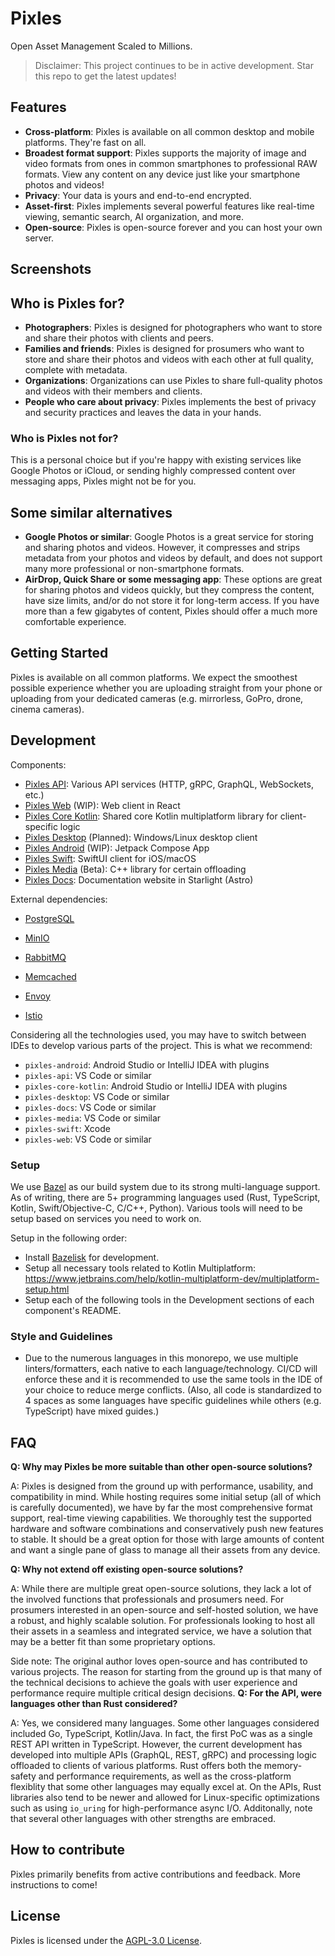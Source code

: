 # Pixles

Open Asset Management Scaled to Millions.

> Disclaimer: This project continues to be in active development. Star this repo to get the latest updates!

## Features

- **Cross-platform**: Pixles is available on all common desktop and mobile platforms. They're fast on all.
- **Broadest format support**: Pixles supports the majority of image and video formats from ones in common smartphones to professional RAW formats. View any content on any device just like your smartphone photos and videos!
- **Privacy**: Your data is yours and end-to-end encrypted.
- **Asset-first**: Pixles implements several powerful features like real-time viewing, semantic search, AI organization, and more.
- **Open-source**: Pixles is open-source forever and you can host your own server.

<!-- TODO: Update this -->

## Screenshots

<!-- TODO: Add screenshots -->

## Who is Pixles for?

- **Photographers**: Pixles is designed for photographers who want to store and share their photos with clients and peers.
- **Families and friends**: Pixles is designed for prosumers who want to store and share their photos and videos with each other at full quality, complete with metadata.
- **Organizations**: Organizations can use Pixles to share full-quality photos and videos with their members and clients.
- **People who care about privacy**: Pixles implements the best of privacy and security practices and leaves the data in your hands.

### Who is Pixles not for?

This is a personal choice but if you're happy with existing services like Google Photos or iCloud, or sending highly compressed content over messaging apps, Pixles might not be for you.

## Some similar alternatives

- **Google Photos or similar**: Google Photos is a great service for storing and sharing photos and videos. However, it compresses and strips metadata from your photos and videos by default, and does not support many more professional or non-smartphone formats.
- **AirDrop, Quick Share or some messaging app**: These options are great for sharing photos and videos quickly, but they compress the content, have size limits, and/or do not store it for long-term access. If you have more than a few gigabytes of content, Pixles should offer a much more comfortable experience.

## Getting Started

Pixles is available on all common platforms. We expect the smoothest possible experience whether you are uploading straight from your phone or uploading from your dedicated cameras (e.g. mirrorless, GoPro, drone, cinema cameras).

<!-- Install any of the following clients for your use case:

- **Desktop**: [Download for Windows](#) | [Download for macOS](#) | [Download for Linux](#)
- **Mobile**: [Download for Android](#) | [Download for iOS](#)
- **Web**: [Open in browser](#)

### Self-hosting

Pixles is open-source and designed to be friendly to self-host. See this [guide](#) for more information. -->

<!-- TODO -->

## Development

<!-- TODO: Add complete architecture diagram -->

Components:

- [Pixles API](pixles-api/README.md): Various API services (HTTP, gRPC, GraphQL, WebSockets, etc.)
- [Pixles Web](pixles-web/README.md) (WIP): Web client in React
- [Pixles Core Kotlin](pixles-core-kotlin/README.md): Shared core Kotlin multiplatform library for client-specific logic
- [Pixles Desktop](pixles-desktop/README.md) (Planned): Windows/Linux desktop client
- [Pixles Android](pixles-android/README.md) (WIP): Jetpack Compose App
- [Pixles Swift](pixles-swift/README.md): SwiftUI client for iOS/macOS
- [Pixles Media](pixles-media/README.md) (Beta): C++ library for certain offloading
- [Pixles Docs](pixles-docs/README.md): Documentation website in Starlight (Astro)

<!-- TODO: ensure readme links work ^^ -->
<!-- TODO: TO be updated ^^ -->

External dependencies:

- [PostgreSQL](https://www.postgresql.org/)
- [MinIO](https://min.io/)
- [RabbitMQ](https://www.rabbitmq.com/)
- [Memcached](https://memcached.org/)

- [Envoy](https://github.com/envoyproxy/envoy)
- [Istio](https://github.com/istio/istio)

<!-- TODO: To be updated ^^ -->

Considering all the technologies used, you may have to switch between IDEs to develop various parts of the project. This is what we recommend:

- `pixles-android`: Android Studio or IntelliJ IDEA with plugins
- `pixles-api`: VS Code or similar
- `pixles-core-kotlin`: Android Studio or IntelliJ IDEA with plugins
- `pixles-desktop`: VS Code or similar
- `pixles-docs`: VS Code or similar
- `pixles-media`: VS Code or similar
- `pixles-swift`: Xcode
- `pixles-web`: VS Code or similar

<!-- TODO: Update list of components ^^ -->

### Setup

We use [Bazel](https://bazel.build) as our build system due to its strong multi-language support. As of writing, there are 5+ programming languages used (Rust, TypeScript, Kotlin, Swift/Objective-C, C/C++, Python). Various tools will need to be setup based on services you need to work on.

Setup in the following order:

- Install [Bazelisk](https://bazel.build/install/bazelisk) for development.
- Setup all necessary tools related to Kotlin Multiplatform: <https://www.jetbrains.com/help/kotlin-multiplatform-dev/multiplatform-setup.html>
- Setup each of the following tools in the Development sections of each component's README.

### Style and Guidelines

- Due to the numerous languages in this monorepo, we use multiple linters/formatters, each native to each language/technology. CI/CD will enforce these and it is recommended to use the same tools in the IDE of your choice to reduce merge conflicts. (Also, all code is standardized to 4 spaces as some languages have specific guidelines while others (e.g. TypeScript) have mixed guides.)

<!-- TODO: Add internationalization note -->

## FAQ

**Q: Why may Pixles be more suitable than other open-source solutions?**

A: Pixles is designed from the ground up with performance, usability, and compatibility in mind. While hosting requires some initial setup (all of which is carefully documented), we have by far the most comprehensive format support, real-time viewing capabilities. We thoroughly test the supported hardware and software combinations and conservatively push new features to stable. It should be a great option for those with large amounts of content and want a single pane of glass to manage all their assets from any device.

**Q: Why not extend off existing open-source solutions?**

A: While there are multiple great open-source solutions, they lack a lot of the involved functions that professionals and prosumers need. For prosumers interested in an open-source and self-hosted solution, we have a robust, and highly scalable solution. For professionals looking to host all their assets in a seamless and integrated service, we have a solution that may be a better fit than some proprietary options.

Side note: The original author loves open-source and has contributed to various projects. The reason for starting from the ground up is that many of the technical decisions to achieve the goals with user experience and performance require multiple critical design decisions.
**Q: For the API, were languages other than Rust considered?**

A: Yes, we considered many languages. Some other languages considered included Go, TypeScript, Kotlin/Java. In fact, the first PoC was as a single REST API written in TypeScript. However, the current development has developed into multiple APIs (GraphQL, REST, gRPC) and processing logic offloaded to clients of various platforms. Rust offers both the memory-safety and performance requirements, as well as the cross-platform flexiblity that some other languages may equally excel at. On the APIs, Rust libraries also tend to be newer and allowed for Linux-specific optimizations such as using `io_uring` for high-performance async I/O. Additonally, note that several other languages with other strengths are embraced.

## How to contribute

Pixles primarily benefits from active contributions and feedback. More instructions to come!

<!-- TODO -->

## License

Pixles is licensed under the [AGPL-3.0 License](LICENSE).
